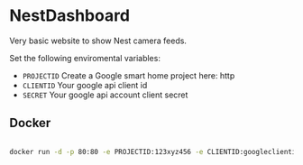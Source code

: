 # NestDashboard

Very basic website to show Nest camera feeds.

Set the following enviromental variables:

- `PROJECTID` Create a Google smart home project here: http
- `CLIENTID` Your google api client id
- `SECRET` Your google api account client secret

## Docker

```bash

docker run -d -p 80:80 -e PROJECTID:123xyz456 -e CLIENTID:googleclientid.com -e SECRET:clientsecret ghcr.io/jamescoverdale/nestdashboard:latest

```
 
